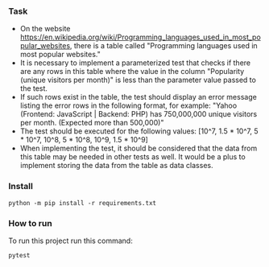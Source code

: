 ### Task
- On the website https://en.wikipedia.org/wiki/Programming_languages_used_in_most_popular_websites, there is a table called "Programming languages used in most popular websites."
- It is necessary to implement a parameterized test that checks if there are any rows in this table where the value in the column "Popularity (unique visitors per month)" is less than the parameter value passed to the test.
- If such rows exist in the table, the test should display an error message listing the error rows in the following format, for example:
"Yahoo (Frontend: JavaScript | Backend: PHP) has 750,000,000 unique visitors per month. (Expected more than 500,000)"
- The test should be executed for the following values: [10^7, 1.5 * 10^7, 5 * 10^7, 10^8, 5 * 10^8, 10^9, 1.5 * 10^9]
- When implementing the test, it should be considered that the data from this table may be needed in other tests as well. It would be a plus to implement storing the data from the table as data classes.

### Install
```console
python -m pip install -r requirements.txt
```

### How to run
To run this project run this command:

```console
pytest
```

